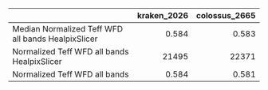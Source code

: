 |                                                    |   kraken_2026 |   colossus_2665 |
|:---------------------------------------------------|--------------:|----------------:|
| Median Normalized Teff WFD all bands HealpixSlicer |         0.584 |           0.583 |
| Normalized Teff WFD all bands HealpixSlicer        |     21495     |       22371     |
| Normalized Teff WFD all bands                      |         0.584 |           0.581 |
